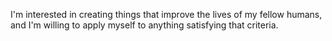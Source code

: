 I'm interested in creating things that improve the lives of my fellow humans,
and I'm willing to apply myself to anything satisfying that criteria.

